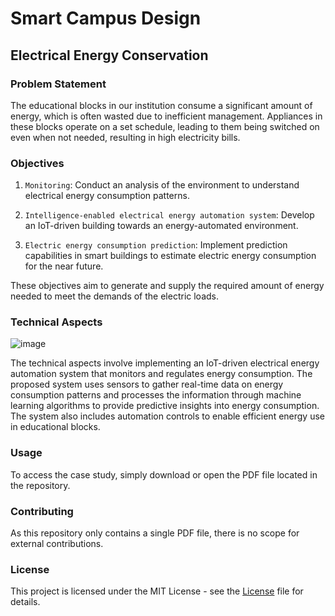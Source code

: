 # Smart Campus Design

## Electrical Energy Conservation



### Problem Statement
The educational blocks in our institution consume a significant amount of energy, which is often wasted due to inefficient management. Appliances in these blocks operate on a set schedule, leading to them being switched on even when not needed, resulting in high electricity bills.



### Objectives
1. `Monitoring`: Conduct an analysis of the environment to understand electrical energy consumption patterns.

2. `Intelligence-enabled electrical energy automation system`: Develop an IoT-driven building towards an energy-automated environment.

3. `Electric energy consumption prediction`: Implement prediction capabilities in smart buildings to estimate electric energy consumption for the near future.

These objectives aim to generate and supply the required amount of energy needed to meet the demands of the electric loads.



### Technical Aspects

![image](https://user-images.githubusercontent.com/93007427/231525078-42ea7ffe-fff3-4f75-8a91-a3afa020c653.png)

The technical aspects involve implementing an IoT-driven electrical energy automation system that monitors and regulates energy consumption. The proposed system uses sensors to gather real-time data on energy consumption patterns and processes the information through machine learning algorithms to provide predictive insights into energy consumption. The system also includes automation controls to enable efficient energy use in educational blocks.



### Usage
To access the case study, simply download or open the PDF file located in the repository.



### Contributing
As this repository only contains a single PDF file, there is no scope for external contributions.


### License
This project is licensed under the MIT License - see the [License](https://github.com/charvijain12/Smart-Campus-Design/blob/main/LICENSE) file for details.

